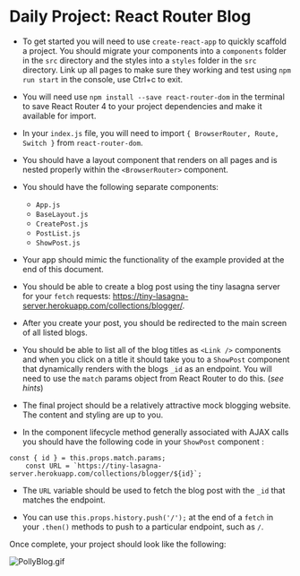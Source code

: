 # Daily Project: React Router Blog

-   To get started you will need to use `create-react-app` to quickly
    scaffold a project. You should migrate your components into a
    `components` folder in the `src` directory and the styles into a
    `styles` folder in the `src` directory. Link up all pages to make
    sure they working and test using `npm run start` in the console, use
    Ctrl+c to exit.

-   You will need use `npm install --save react-router-dom` in the
    terminal to save React Router 4 to your project dependencies and
    make it available for import.

-   In your `index.js` file, you will need to import
    `{ BrowserRouter, Route, Switch }` from `react-router-dom`.

-   You should have a layout component that renders on all pages and is
    nested properly within the `<BrowserRouter>` component.

-   You should have the following separate components:

    -   `App.js`
    -   `BaseLayout.js`
    -   `CreatePost.js`
    -   `PostList.js`
    -   `ShowPost.js`

-   Your app should mimic the functionality of the example provided at
    the end of this document.

-   You should be able to create a blog post using the tiny lasagna
    server for your `fetch` requests:
    <https://tiny-lasagna-server.herokuapp.com/collections/blogger/>.

-   After you create your post, you should be redirected to the main
    screen of all listed blogs.

-   You should be able to list all of the blog titles as `<Link />`
    components and when you click on a title it should take you to a
    `ShowPost` component that dynamically renders with the blogs `_id`
    as an endpoint. You will need to use the `match` params object from
    React Router to do this. (*see hints*)

-   The final project should be a relatively attractive mock blogging
    website. The content and styling are up to you.


-   In the component lifecycle method generally associated with AJAX
    calls you should have the following code in your `ShowPost`
    component :

``` {.highlight .javascript}
const { id } = this.props.match.params;
    const URL = `https://tiny-lasagna-server.herokuapp.com/collections/blogger/${id}`;
```

-   The `URL` variable should be used to fetch the blog post with the
    `_id` that matches the endpoint.

-   You can use `this.props.history.push('/');` at the end of a `fetch`
    in your `.then()` methods to push to a particular endpoint, such as
    `/`.

Once complete, your project should look like the following:


![PollyBlog.gif](https://tiy-learn-content.s3.amazonaws.com/3e70a52f-PollyBlog.gif)